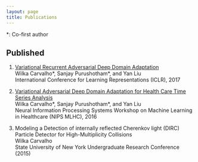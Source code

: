 ```yaml
---
layout: page
title: Publications
---
```


<p>*: Co-first author</p>

<!-- ## Under Review
<ol>
</ol> -->

## Published
<ol>
<li>
  <p>
  <a href="{{ site.baseurl }}/files/iclr_2017/iclr2017_VADA.pdf">Variational Recurrent Adversarial Deep Domain Adaptation</a><br>
  Wilka Carvalho*, Sanjay Purushotham*, and Yan Liu<br>
  International Conference for Learning Representations (ICLR), 2017
  </p>
</li>
<li>
  <p>
  <a href="{{ site.baseurl }}/files/nips_2016/VADA_main.pdf">Variational Adversarial Deep Domain Adaptation for Health Care Time Series Analysis</a><br>
  Wilka Carvalho*, Sanjay Purushotham*, and Yan Liu<br>
  Neural Information Processing Systems Workshop on Machine Learning in Healthcare (NIPS MLHC), 2016
  </p>
</li>
<li>
  <p>
  Modeling a Detection of internally reflected Cherenkov light (DIRC) Particle Detector for High-Multiplicity Collisions<br>
  Wilka Carvalho <br>
  State University of New York Undergraduate Research Conference (2015)
  </p>
</li>
</ol>


<!-- To be filled in soon, hopefully -->
<!-- :+1: -->
